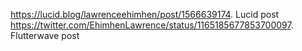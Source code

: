 https://lucid.blog/lawrenceehimhen/post/1566639174. Lucid post
https://twitter.com/EhimhenLawrence/status/1165185677853700097. Flutterwave post
